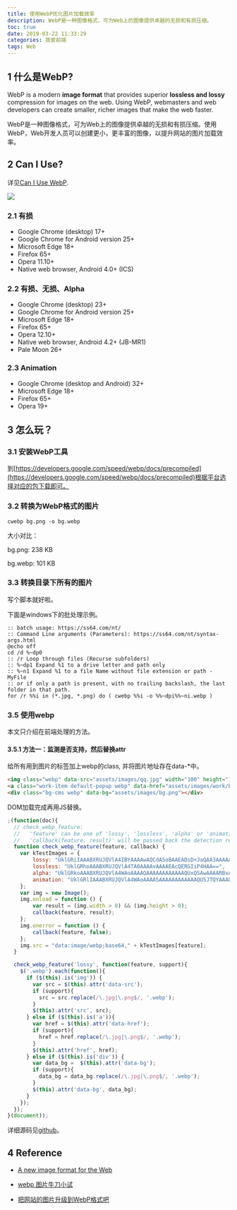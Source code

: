 ```yaml
---
title: 使用WebP优化图片加载效率
description: WebP是一种图像格式，可为Web上的图像提供卓越的无损和有损压缩。
toc: true
date: 2019-03-22 11:33:29
categories: 我爱前端
tags: Web
---
```

## 1 什么是WebP?

WebP is a modern **image format** that provides superior **lossless and lossy** compression for images on the web. Using WebP, webmasters and web developers can create smaller, richer images that make the web faster.

WebP是一种图像格式，可为Web上的图像提供卓越的无损和有损压缩。使用WebP，Web开发人员可以创建更小，更丰富的图像，以提升网站的图片加载效率。

## 2 Can I Use?

详见[Can I Use WebP](<https://caniuse.com/#search=webp>).

![](/images/webp-1.png)

### 2.1 有损

- Google Chrome (desktop) 17+
- Google Chrome for Android version 25+
- Microsoft Edge 18+
- Firefox 65+
- Opera 11.10+
- Native web browser, Android 4.0+ (ICS)

### 2.2 有损、无损、Alpha

- Google Chrome (desktop) 23+
- Google Chrome for Android version 25+
- Microsoft Edge 18+
- Firefox 65+
- Opera 12.10+
- Native web browser, Android 4.2+ (JB-MR1)
- Pale Moon 26+

### 2.3 Animation

- Google Chrome (desktop and Android) 32+
- Microsoft Edge 18+
- Firefox 65+
- Opera 19+

## 3 怎么玩？

### 3.1 安装WebP工具

到[https://developers.google.com/speed/webp/docs/precompiled](https://developers.google.com/speed/webp/docs/precompiled)根据平台选择对应的包下载即可。

### 3.2 转换为WebP格式的图片

```
cwebp bg.png -o bg.webp
```

大小对比：

bg.png: 238 KB 

bg.webp: 101 KB

### 3.3 转换目录下所有的图片

写个脚本就好啦。

下面是windows下的批处理示例。

```
:: batch usage: https://ss64.com/nt/
:: Command Line arguments (Parameters): https://ss64.com/nt/syntax-args.html
@echo off
cd /d %~dp0
:: /r Loop through files (Recurse subfolders)
:: %~dp1 Expand %1 to a drive letter and path only
:: %~n1 Expand %1 to a file Name without file extension or path - MyFile 
:: or if only a path is present, with no trailing backslash, the last folder in that path.
for /r %%i in (*.jpg, *.png) do ( cwebp %%i -o %%~dpi%%~ni.webp )
```

### 3.5 使用webp

本文只介绍在前端处理的方法。

#### 3.5.1 方法一：监测是否支持，然后替换attr

给所有用到图片的标签加上webp的class, 并将图片地址存在data-*中。

```html
<img class="webp" data-src="assets/images/qq.jpg" width="100" height="100"  alt="">
<a class="work-item default-popup webp" data-href="assets/images/work/big-1.jpg">
<div class="bg-cms webp" data-bg="assets/images/bg.png"></div>
```

DOM加载完成再用JS替换。

```js
;(function(doc){
  // check_webp_feature:
  //   'feature' can be one of 'lossy', 'lossless', 'alpha' or 'animation'.
  //   'callback(feature, result)' will be passed back the detection result (in an asynchronous way!)
  function check_webp_feature(feature, callback) {
    var kTestImages = {
        lossy: "UklGRiIAAABXRUJQVlA4IBYAAAAwAQCdASoBAAEADsD+JaQAA3AAAAAA",
        lossless: "UklGRhoAAABXRUJQVlA4TA0AAAAvAAAAEAcQERGIiP4HAA==",
        alpha: "UklGRkoAAABXRUJQVlA4WAoAAAAQAAAAAAAAAAAAQUxQSAwAAAARBxAR/Q9ERP8DAABWUDggGAAAABQBAJ0BKgEAAQAAAP4AAA3AAP7mtQAAAA==",
        animation: "UklGRlIAAABXRUJQVlA4WAoAAAASAAAAAAAAAAAAQU5JTQYAAAD/////AABBTk1GJgAAAAAAAAAAAAAAAAAAAGQAAABWUDhMDQAAAC8AAAAQBxAREYiI/gcA"
    };
    var img = new Image();
    img.onload = function () {
        var result = (img.width > 0) && (img.height > 0);
        callback(feature, result);
    };
    img.onerror = function () {
        callback(feature, false);
    };
    img.src = "data:image/webp;base64," + kTestImages[feature];
  }

  check_webp_feature('lossy', function(feature, support){
    $('.webp').each(function(){
      if ($(this).is('img')) {
        var src = $(this).attr('data-src');
        if (support){
          src = src.replace(/\.jpg|\.png$/, '.webp');
        }
        $(this).attr('src', src);
      } else if ($(this).is('a')){
        var href = $(this).attr('data-href');
        if (support){
          href = href.replace(/\.jpg|\.png$/, '.webp');
        }
        $(this).attr('href', href);
      } else if ($(this).is('div')) {
        var data_bg =  $(this).attr('data-bg');
        if (support){
          data_bg = data_bg.replace(/\.jpg|\.png$/, '.webp');
        }
        $(this).attr('data-bg', data_bg);
      }
    });
  });
}(document));
```

详细源码见[github](https://github.com/l2m2/dirty-projects/tree/master/personal-page-demo)。

## 4 Reference

- [A new image format for the Web](https://developers.google.com/speed/webp/)

- [webp 图片牛刀小试](https://juejin.im/entry/583a9cab61ff4b007ecbf597)

- [把网站的图片升级到WebP格式吧](https://segmentfault.com/a/1190000007482148)

  